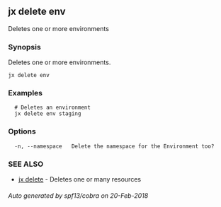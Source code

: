 ## jx delete env

Deletes one or more environments

### Synopsis


Deletes one or more environments.

```
jx delete env
```

### Examples

```
  # Deletes an environment
  jx delete env staging
```

### Options

```
  -n, --namespace   Delete the namespace for the Environment too?
```

### SEE ALSO
* [jx delete](jx_delete.md)	 - Deletes one or many resources

###### Auto generated by spf13/cobra on 20-Feb-2018
